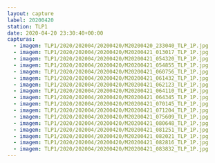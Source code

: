 ```yaml
---
layout: capture
label: 20200420
station: TLP1
date: 2020-04-20 23:30:40+00:00
capturas:
  - imagem: TLP1/2020/202004/20200420/M20200420_233040_TLP_1P.jpg
  - imagem: TLP1/2020/202004/20200420/M20200421_013017_TLP_1P.jpg
  - imagem: TLP1/2020/202004/20200420/M20200421_054320_TLP_1P.jpg
  - imagem: TLP1/2020/202004/20200420/M20200421_054855_TLP_1P.jpg
  - imagem: TLP1/2020/202004/20200420/M20200421_060756_TLP_1P.jpg
  - imagem: TLP1/2020/202004/20200420/M20200421_061432_TLP_1P.jpg
  - imagem: TLP1/2020/202004/20200420/M20200421_062123_TLP_1P.jpg
  - imagem: TLP1/2020/202004/20200420/M20200421_064110_TLP_1P.jpg
  - imagem: TLP1/2020/202004/20200420/M20200421_064345_TLP_1P.jpg
  - imagem: TLP1/2020/202004/20200420/M20200421_070145_TLP_1P.jpg
  - imagem: TLP1/2020/202004/20200420/M20200421_071204_TLP_1P.jpg
  - imagem: TLP1/2020/202004/20200420/M20200421_075609_TLP_1P.jpg
  - imagem: TLP1/2020/202004/20200420/M20200421_080648_TLP_1P.jpg
  - imagem: TLP1/2020/202004/20200420/M20200421_081251_TLP_1P.jpg
  - imagem: TLP1/2020/202004/20200420/M20200421_082021_TLP_1P.jpg
  - imagem: TLP1/2020/202004/20200420/M20200421_082816_TLP_1P.jpg
  - imagem: TLP1/2020/202004/20200420/M20200421_083832_TLP_1P.jpg
---
```

